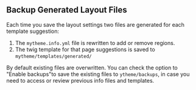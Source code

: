 ## Backup Generated Layout Files

Each time you save the layout settings two files are generated for each template suggestion:

1. The `mytheme.info.yml` file is rewritten to add or remove regions.
2. The twig template for that page suggestions is saved to `mytheme/templates/generated/`

By default existing files are overwritten. You can check the option to "Enable backups"to save the existing files to `ytheme/backups`, in case you need to access or review previous info files and templates.



